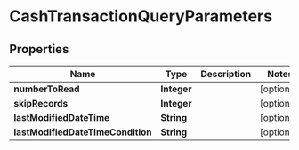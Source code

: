 
# CashTransactionQueryParameters

## Properties
Name | Type | Description | Notes
------------ | ------------- | ------------- | -------------
**numberToRead** | **Integer** |  |  [optional]
**skipRecords** | **Integer** |  |  [optional]
**lastModifiedDateTime** | **String** |  |  [optional]
**lastModifiedDateTimeCondition** | **String** |  |  [optional]




